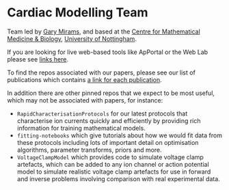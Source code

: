 # Cardiac Modelling Team
Team led by [Gary Mirams](https://www.maths.nottingham.ac.uk/plp/pmzgm/), and based at the [Centre for Mathematical Medicine & Biology](https://www.nottingham.ac.uk/cmmb/), [University of Nottingham](https://www.nottingham.ac.uk/).

If you are looking for live web-based tools like ApPortal or the Web Lab please see [links here](https://www.maths.nottingham.ac.uk/plp/pmzgm/links/).

To find the repos associated with our papers, please see our list of publications which contains [a link for each publication](https://www.maths.nottingham.ac.uk/plp/pmzgm/publications/).

In addition there are other pinned repos that we expect to be most useful, which may not be associated with papers, for instance:
* `RapidCharacterisationProtocols` for our latest protocols that characterise ion currents quickly and efficiently by providing rich information for training mathematical models.
* `fitting-notebooks` which give tutorials about how we would fit data from these protocols including lots of important detail on optimisation algorithms, parameter transforms, priors and more.
* `VoltageClampModel` which provides code to simulate voltage clamp artefacts, which can be added to any ion channel or action potential model to simulate realistic voltage clamp artefacts for use in forward and inverse problems involving comparison with real experimental data.
